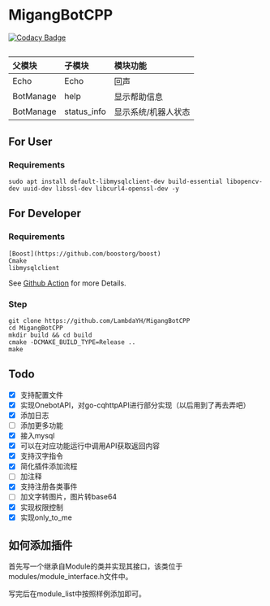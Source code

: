 # MigangBotCPP

[![Codacy Badge](https://app.codacy.com/project/badge/Grade/2f2ff355bd7f482badfb151c8ad76744)](https://www.codacy.com/gh/LambdaYH/MigangBotCPP/dashboard?utm_source=github.com&utm_medium=referral&utm_content=LambdaYH/MigangBotCPP&utm_campaign=Badge_Grade)

## 

| 父模块 | 子模块 | 模块功能 |
| :----- | :----- | :------- |
| Echo | Echo | 回声 |
| BotManage | help | 显示帮助信息 |
| BotManage | status_info | 显示系统/机器人状态 |


## For User

### Requirements

    sudo apt install default-libmysqlclient-dev build-essential libopencv-dev uuid-dev libssl-dev libcurl4-openssl-dev -y

## For Developer

### Requirements

    [Boost](https://github.com/boostorg/boost)
    Cmake
    libmysqlclient

See [Github Action](https://github.com/LambdaYH/MigangBotCPP/blob/main/.github/workflows/cmake.yml) for more Details.

### Step

    git clone https://github.com/LambdaYH/MigangBotCPP
    cd MigangBotCPP
    mkdir build && cd build
    cmake -DCMAKE_BUILD_TYPE=Release ..
    make

## Todo

-   [x] 支持配置文件
-   [x] 实现OnebotAPI，对go-cqhttpAPI进行部分实现（以后用到了再去弄吧）
-   [x] 添加日志
-   [ ] 添加更多功能
-   [x] 接入mysql
-   [x] 可以在对应功能运行中调用API获取返回内容
-   [x] 支持汉字指令
-   [x] 简化插件添加流程
-   [ ] 加注释
-   [x] 支持注册各类事件
-   [ ] 加文字转图片，图片转base64
-   [x] 实现权限控制
-   [x] 实现only_to_me

## 如何添加插件

首先写一个继承自Module的类并实现其接口，该类位于modules/module_interface.h文件中。

写完后在module_list中按照样例添加即可。

